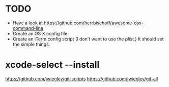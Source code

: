 # TODO

- Have a look at https://github.com/herrbischoff/awesome-osx-command-line
- Create an OS X config file
- Create an iTerm config script (I don't want to use the plist.) It should set the simple things.

# xcode-select --install
https://github.com/jwiegley/git-scripts
https://github.com/jwiegley/git-all
